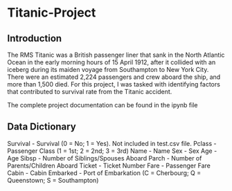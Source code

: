 # Titanic-Project

## Introduction
The RMS Titanic was a British passenger liner that sank in the North Atlantic Ocean in the early morning hours of 15 April 1912, after it collided with an iceberg during its maiden voyage from Southampton to New York City. There were an estimated 2,224 passengers and crew aboard the ship, and more than 1,500 died.
For this project, I was tasked with identifying factors that contributed to survival rate from the Titanic accident.

The complete project documentation can be found in the ipynb file

## Data Dictionary
Survival - Survival (0 = No; 1 = Yes). Not included in test.csv file.
Pclass - Passenger Class (1 = 1st; 2 = 2nd; 3 = 3rd)
Name - Name
Sex - Sex
Age - Age
Sibsp - Number of Siblings/Spouses Aboard
Parch - Number of Parents/Children Aboard
Ticket - Ticket Number
Fare - Passenger Fare
Cabin - Cabin
Embarked - Port of Embarkation (C = Cherbourg; Q = Queenstown; S = Southampton)
